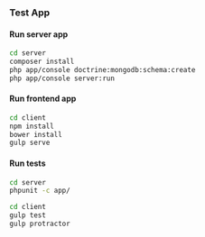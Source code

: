 ### Test App ###

#### Run server app ####

```sh
cd server
composer install
php app/console doctrine:mongodb:schema:create 
php app/console server:run
```
#### Run frontend app ####
```sh
cd client
npm install
bower install
gulp serve
```
#### Run tests ####

```sh
cd server
phpunit -c app/

cd client
gulp test
gulp protractor
```


